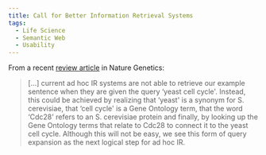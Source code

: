 ```yaml
---
title: Call for Better Information Retrieval Systems
tags:
  - Life Science
  - Semantic Web
  - Usability
---
```


From a recent [review article](http://dx.doi.org/10.1038/nrg1768) in Nature Genetics:

> [...] current ad hoc IR systems are not able to retrieve our example sentence when they are given the query &#8216;yeast cell cycle'. Instead, this could be achieved by realizing that &#8216;yeast' is a synonym for S. cerevisiae, that &#8216;cell cycle' is a Gene Ontology term, that the word &#8216;Cdc28' refers to an S. cerevisiae protein and finally, by looking up the Gene Ontology terms that relate to Cdc28 to connect it to the yeast cell cycle. Although this will not be easy, we see this form of query expansion as the next logical step for ad hoc IR.
